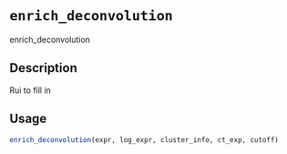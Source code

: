 # `enrich_deconvolution`

enrich_deconvolution


## Description

Rui to fill in


## Usage

```r
enrich_deconvolution(expr, log_expr, cluster_info, ct_exp, cutoff)
```


